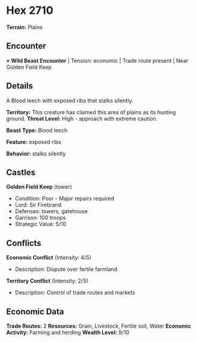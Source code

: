 # Hex 2710

**Terrain:** Plains

## Encounter
※ **Wild Beast Encounter** | Tension: economic | Trade route present | Near Golden Field Keep

## Details
A Blood leech with exposed ribs that stalks silently.

**Territory:** This creature has claimed this area of plains as its hunting ground.
**Threat Level:** High - approach with extreme caution.

**Beast Type:** Blood leech

**Feature:** exposed ribs

**Behavior:** stalks silently

## Castles
**Golden Field Keep** (tower)
- Condition: Poor - Major repairs required
- Lord: Sir Firebrand
- Defenses: towers, gatehouse
- Garrison: 100 troops
- Strategic Value: 5/10

## Conflicts
**Economic Conflict** (Intensity: 4/5)
- Description: Dispute over fertile farmland

**Territory Conflict** (Intensity: 2/5)
- Description: Control of trade routes and markets

## Economic Data
**Trade Routes:** 2
**Resources:** Grain, Livestock, Fertile soil, Water
**Economic Activity:** Farming and herding
**Wealth Level:** 9/10
